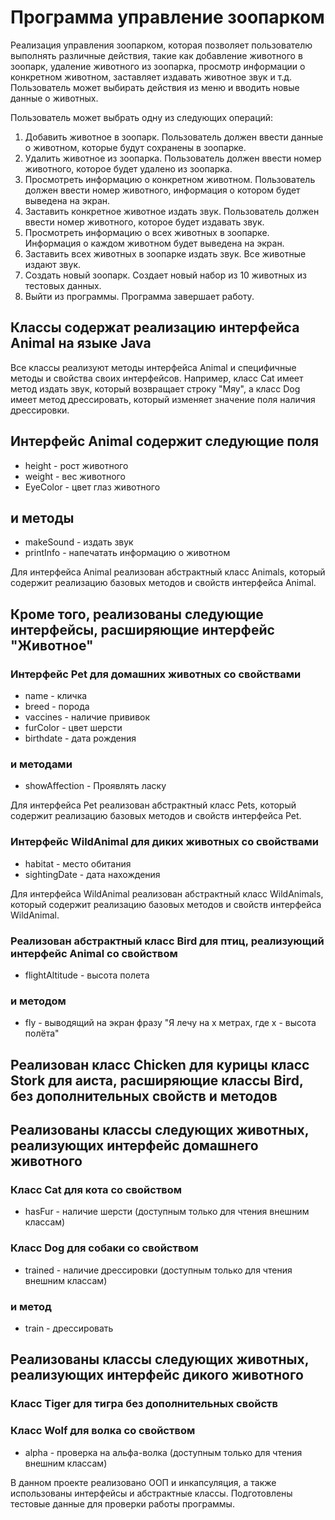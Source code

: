 # Программа управление зоопарком

Реализация управления зоопарком, которая позволяет пользователю выполнять различные действия, такие как добавление животного в зоопарк, удаление животного из зоопарка, просмотр информации о конкретном животном, заставляет издавать животное звук и т.д. Пользователь может выбирать действия из меню и вводить новые данные о животных.

Пользователь может выбрать одну из следующих операций:

1. Добавить животное в зоопарк. Пользователь должен ввести данные о животном, которые будут сохранены в зоопарке.
2. Удалить животное из зоопарка. Пользователь должен ввести номер животного, которое будет удалено из зоопарка.
3. Просмотреть информацию о конкретном животном. Пользователь должен ввести номер животного, информация о котором будет выведена на экран.
4. Заставить конкретное животное издать звук. Пользователь должен ввести номер животного, которое будет издавать звук.
5. Просмотреть информацию о всех животных в зоопарке. Информация о каждом животном будет выведена на экран.
6. Заставить всех животных в зоопарке издать звук. Все животные издают звук.
7. Создать новый зоопарк. Создает новый набор из 10 животных из тестовых данных.
8. Выйти из программы. Программа завершает работу.

## Классы содержат реализацию интерфейса Animal на языке Java

Все классы реализуют методы интерфейса Animal и специфичные методы и свойства своих интерфейсов. Например, класс Cat имеет метод издать звук, который возвращает строку "Мяу", а класс Dog имеет метод дрессировать, который изменяет значение поля наличия дрессировки.

## Интерфейс Animal содержит следующие поля

* height - рост животного
* weight - вес животного
* EyeColor - цвет глаз животного

## и методы

* makeSound - издать звук
* printInfo - напечатать информацию о животном

Для интерфейса Animal реализован абстрактный класс Animals, который содержит реализацию базовых методов и свойств интерфейса Animal.

## Кроме того, реализованы следующие интерфейсы, расширяющие интерфейс "Животное"

### Интерфейс Pet для домашних животных со свойствами

* name - кличка
* breed - порода
* vaccines - наличие прививок
* furColor - цвет шерсти
* birthdate - дата рождения

### и методами

* showAffection - Проявлять ласку

Для интерфейса Pet реализован абстрактный класс Pets, который содержит реализацию базовых методов и свойств интерфейса Pet.

### Интерфейс WildAnimal для диких животных со свойствами

* habitat - место обитания
* sightingDate - дата нахождения

Для интерфейса WildAnimal реализован абстрактный класс WildAnimals, который содержит реализацию базовых методов и свойств интерфейса WildAnimal.

### Реализован абстрактный класс Bird для птиц, реализующий интерфейс Animal со свойством

* flightAltitude - высота полета

### и методом

* fly - выводящий на экран фразу "Я лечу на x метрах, где x - высота полёта"

## Реализован класс Chicken для курицы класс Stork для аиста, расширяющие классы Bird, без дополнительных свойств и методов

## Реализованы классы следующих животных, реализующих интерфейс домашнего животного

### Класс Cat для кота со свойством

* hasFur - наличие шерсти (доступным только для чтения внешним классам)

### Класс Dog для собаки со свойством

* trained - наличие дрессировки (доступным только для чтения внешним классам)

### и метод

* train - дрессировать

## Реализованы классы следующих животных, реализующих интерфейс дикого животного

### Класс Tiger для тигра без дополнительных свойств

### Класс Wolf для волка со свойством

* alpha - проверка на альфа-волка (доступным только для чтения внешним классам)

В данном проекте реализовано ООП и инкапсуляция, а также использованы интерфейсы и абстрактные классы. Подготовлены тестовые данные для проверки работы программы.
